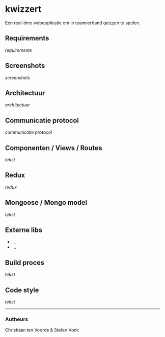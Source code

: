 # kwizzert

Een real-time webapplicatie om in teamverband quizzen te spelen.

## Requirements
_requirements_

## Screenshots
_screenshots_

## Architectuur
_architectuur_

## Communicatie protocol
_communicatie protocol_

## Componenten / Views / Routes
_tekst_

## Redux
_redux_

## Mongoose / Mongo model
_tekst_

## Externe libs
* ...
* ...

## Build proces
_tekst_

## Code style
_tekst_

---
### Autheurs
Christiaan ten Voorde & Stefan Vonk
